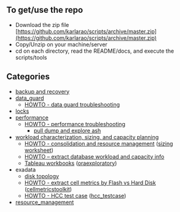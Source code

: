
## To get/use the repo

- Download the zip file [https://github.com/karlarao/scripts/archive/master.zip](https://github.com/karlarao/scripts/archive/master.zip)
- Copy/Unzip on your machine/server 
- cd on each directory, read the README/docs, and execute the scripts/tools


## Categories  

- [backup and recovery](https://github.com/karlarao/scripts/tree/master/backup_and_recovery)
- [data_guard](https://github.com/karlarao/scripts/tree/master/data_guard)
	- [HOWTO - data guard troubleshooting](https://github.com/karlarao/scripts/raw/master/data_guard/HOWTO%20-%20troubleshoot%20data%20guard%20transport%20and%20apply.docx) 
- [locks](https://github.com/karlarao/scripts/tree/master/locks)
- [performance](https://github.com/karlarao/scripts/tree/master/performance)
	- [HOWTO - performance troubleshooting](https://github.com/karlarao/scripts/raw/master/performance/HOWTO%20-%20performance%20tools%20and%20monitoring.docx)
		- [pull dump and explore ash](https://github.com/karlarao/pull_dump_and_explore_ash)
- [workload characterization, sizing, and capacity planning](https://github.com/karlarao/scripts/tree/master/workload_sizing_and_capacity) 
	- [HOWTO - consolidation and resource management](https://github.com/karlarao/provisioning_worksheet/blob/master/Consolidation%20and%20Resource%20Management.pdf) ([sizing worksheet](https://github.com/karlarao/sizing_worksheet)) 
	- [HOWTO – extract database workload and capacity info](https://github.com/karlarao/scripts/raw/master/performance/HOWTO%20%E2%80%93%20extract%20database%20workload%20and%20capacity%20info.docx)
	- [Tableau workbooks](https://github.com/karlarao/oraexploratory/tree/master/explore/tableau) ([oraexploratory](https://github.com/karlarao/oraexploratory))
- exadata
	- [disk topology](http://bit.ly/2j6ROiL)
	- [HOWTO - extract cell metrics by Flash vs Hard Disk](https://github.com/karlarao/cellmetricstoolkit/raw/master/HOWTO%20%E2%80%93%20extract%20cell%20metrics%20by%20Flash%20vs%20Hard%20Disk_v2.1.docx) ([cellmetricstoolkit](https://github.com/karlarao/cellmetricstoolkit))
	- [HOWTO - HCC test case](https://github.com/karlarao/hcc_testcase/raw/master/HCC%20test%20case.docx) ([hcc_testcase](https://github.com/karlarao/hcc_testcase)) 
- [resource_management](https://github.com/karlarao/scripts/tree/master/resource_management)	